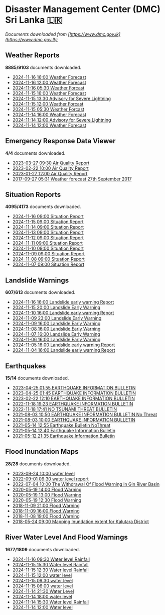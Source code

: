 # Disaster Management Center (DMC) Sri Lanka :sri_lanka:

*Documents downloaded from [https://www.dmc.gov.lk](https://www.dmc.gov.lk)*

## Weather Reports

**8885/9103** documents downloaded.

* [2024-11-16 16:00 Weather Forecast](data/weather-reports/20241116.1600.weather-forecast.pdf)
* [2024-11-16 12:00 Weather Forecast](data/weather-reports/20241116.1200.weather-forecast.pdf)
* [2024-11-16 05:30 Weather Forcast](data/weather-reports/20241116.0530.weather-forcast.pdf)
* [2024-11-15 16:00 Weather Forecast](data/weather-reports/20241115.1600.weather-forecast.pdf)
* [2024-11-15 13:30 Advisory for Severe Lightning](data/weather-reports/20241115.1330.advisory-for-severe-lightning.pdf)
* [2024-11-15 12:00 Weather Forcast](data/weather-reports/20241115.1200.weather-forcast.pdf)
* [2024-11-15 05:30 Weather Forcast](data/weather-reports/20241115.0530.weather-forcast.pdf)
* [2024-11-14 16:00 Weather Forecast](data/weather-reports/20241114.1600.weather-forecast.pdf)
* [2024-11-14 12:00 Advisory for Severe Lightning](data/weather-reports/20241114.1200.advisory-for-severe-lightning.pdf)
* [2024-11-14 12:00 Weather Forecast](data/weather-reports/20241114.1200.weather-forecast.pdf)

## Emergency Response Data Viewer

**4/4** documents downloaded.

* [2023-03-27 09:30 Air Quality Report](data/emergency-response-data-viewer/20230327.0930.air-quality-report.pdf)
* [2023-02-22 10:00 Air Quality Report](data/emergency-response-data-viewer/20230222.1000.air-quality-report.pdf)
* [2023-01-27 12:00 Air Quality Report](data/emergency-response-data-viewer/20230127.1200.air-quality-report.pdf)
* [2017-09-27 05:31 Weather forecast 27th September 2017](data/emergency-response-data-viewer/20170927.0531.weather-forecast-27th-september-2017.pdf)

## Situation Reports

**4095/4173** documents downloaded.

* [2024-11-16 09:00 Situation Report](data/situation-reports/20241116.0900.situation-report.pdf)
* [2024-11-15 09:00 Situation Report](data/situation-reports/20241115.0900.situation-report.pdf)
* [2024-11-14 09:00 Situation Report](data/situation-reports/20241114.0900.situation-report.pdf)
* [2024-11-13 09:00 Situation Report](data/situation-reports/20241113.0900.situation-report.pdf)
* [2024-11-12 09:00 Situation Report](data/situation-reports/20241112.0900.situation-report.pdf)
* [2024-11-11 09:00 Situation Report](data/situation-reports/20241111.0900.situation-report.pdf)
* [2024-11-10 09:00 Situation Report](data/situation-reports/20241110.0900.situation-report.pdf)
* [2024-11-09 09:00 Situation Report](data/situation-reports/20241109.0900.situation-report.pdf)
* [2024-11-08 09:00 Situation Report](data/situation-reports/20241108.0900.situation-report.pdf)
* [2024-11-07 09:00 Situation Report](data/situation-reports/20241107.0900.situation-report.pdf)

## Landslide Warnings

**607/613** documents downloaded.

* [2024-11-16 16:00 Landslide early warning Report](data/landslide-warnings/20241116.1600.landslide-early-warning-report.pdf)
* [2024-11-15 20:00 Landslide Early Warning](data/landslide-warnings/20241115.2000.landslide-early-warning.pdf)
* [2024-11-10 16:00 Landslide early warning Report](data/landslide-warnings/20241110.1600.landslide-early-warning-report.pdf)
* [2024-11-09 23:00 Landslide Early Warning](data/landslide-warnings/20241109.2300.landslide-early-warning.pdf)
* [2024-11-09 16:00 Landslide Early Warning](data/landslide-warnings/20241109.1600.landslide-early-warning.pdf)
* [2024-11-08 16:00 Landslide Early Warning](data/landslide-warnings/20241108.1600.landslide-early-warning.pdf)
* [2024-11-07 16:00 Landslide Early Warning](data/landslide-warnings/20241107.1600.landslide-early-warning.pdf)
* [2024-11-06 16:00 Landslide Early Warning](data/landslide-warnings/20241106.1600.landslide-early-warning.pdf)
* [2024-11-05 16:00 Landslide early warning Report](data/landslide-warnings/20241105.1600.landslide-early-warning-report.pdf)
* [2024-11-04 16:00 Landslide early warning Report](data/landslide-warnings/20241104.1600.landslide-early-warning-report.pdf)

## Earthquakes

**15/14** documents downloaded.

* [2023-04-25 01:55 EARTHQUAKE INFORMATION BULLETIN](data/earthquakes/20230425.0155.earthquake-information-bulletin.pdf)
* [2023-04-25 01:45 EARTHQUAKE INFORMATION BULLETIN](data/earthquakes/20230425.0145.earthquake-information-bulletin.pdf)
* [2023-02-22 12:10 EARTHQUAKE INFORMATION BULLETIN](data/earthquakes/20230222.1210.earthquake-information-bulletin.pdf)
* [2022-11-18 19:23 EARTHQUAKE INFORMATION BULLETIN](data/earthquakes/20221118.1923.earthquake-information-bulletin.pdf)
* [2022-11-18 17:41 NO TSUNAMI THREAT BULLETIN](data/earthquakes/20221118.1741.no-tsunami-threat-bulletin.pdf)
* [2021-08-03 10:50 EARTHQUAKE INFORMATION BULLETIN No Threat](data/earthquakes/20210803.1050.earthquake-information-bulletin-no-threat.pdf)
* [2021-08-03 10:00 EARTHQUAKE INFORMATION BULLETIN](data/earthquakes/20210803.1000.earthquake-information-bulletin.pdf)
* [2021-05-14 12:55 Earthquake Bulletin NoThreat](data/earthquakes/20210514.1255.earthquake-bulletin-nothreat.pdf)
* [2021-05-14 12:40 Earthquake Information Bulletin](data/earthquakes/20210514.1240.earthquake-information-bulletin.pdf)
* [2021-05-12 21:35 Earthquake Information Bulletin](data/earthquakes/20210512.2135.earthquake-information-bulletin.pdf)

## Flood Inundation Maps

**28/28** documents downloaded.

* [2023-09-24 10:00 water level](data/flood-inundation-maps/20230924.1000.water-level.pdf)
* [2022-09-01 09:30 water level report](data/flood-inundation-maps/20220901.0930.water-level-report.pdf)
* [2022-07-04 10:00 The Withdrawal Of Flood Warning in Gin River Basin](data/flood-inundation-maps/20220704.1000.the-withdrawal-of-flood-warning-in-gin-river-basin.pdf)
* [2020-05-19 14:00 Flood Warning](data/flood-inundation-maps/20200519.1400.flood-warning.pdf)
* [2020-05-19 13:00 Flood Warning](data/flood-inundation-maps/20200519.1300.flood-warning.pdf)
* [2020-05-19 12:30 Flood Warning](data/flood-inundation-maps/20200519.1230.flood-warning.pdf)
* [2018-11-09 21:00 Flood Warning](data/flood-inundation-maps/20181109.2100.flood-warning.PDF)
* [2018-11-09 16:00 Flood Warning](data/flood-inundation-maps/20181109.1600.flood-warning.PDF)
* [2018-11-08 19:00 Flood Warning](data/flood-inundation-maps/20181108.1900.flood-warning.PDF)
* [2018-05-24 09:00 Mapping Inundation extent for Kalutara District](data/flood-inundation-maps/20180524.0900.mapping-inundation-extent-for-kalutara-district.pdf)

## River Water Level And Flood Warnings

**1677/1809** documents downloaded.

* [2024-11-16 09:30 Water level  Rainfall](data/river-water-level-and-flood-warnings/20241116.0930.water-level-rainfall.png)
* [2024-11-15 15:30 Water level  Rainfall](data/river-water-level-and-flood-warnings/20241115.1530.water-level-rainfall.jpg)
* [2024-11-15 12:30 Water level  Rainfall](data/river-water-level-and-flood-warnings/20241115.1230.water-level-rainfall.jpg)
* [2024-11-15 12:00 water level](data/river-water-level-and-flood-warnings/20241115.1200.water-level.pdf)
* [2024-11-15 09:30 water level](data/river-water-level-and-flood-warnings/20241115.0930.water-level.jpg)
* [2024-11-15 06:00 water level](data/river-water-level-and-flood-warnings/20241115.0600.water-level.jpg)
* [2024-11-14 21:30 Water Level](data/river-water-level-and-flood-warnings/20241114.2130.water-level.jpg)
* [2024-11-14 18:00 water level](data/river-water-level-and-flood-warnings/20241114.1800.water-level.jpg)
* [2024-11-14 15:30 Water level  Rainfall](data/river-water-level-and-flood-warnings/20241114.1530.water-level-rainfall.pdf)
* [2024-11-14 12:00 Water level](data/river-water-level-and-flood-warnings/20241114.1200.water-level.pdf)
